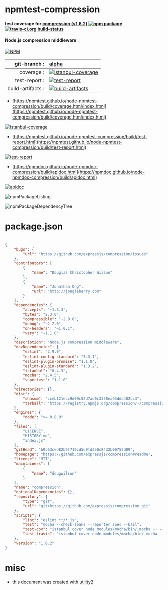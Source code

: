 # npmtest-compression

#### test coverage for  [compression (v1.6.2)](https://github.com/expressjs/compression#readme)  [![npm package](https://img.shields.io/npm/v/npmtest-compression.svg?style=flat-square)](https://www.npmjs.org/package/npmtest-compression) [![travis-ci.org build-status](https://api.travis-ci.org/npmtest/node-npmtest-compression.svg)](https://travis-ci.org/npmtest/node-npmtest-compression)

#### Node.js compression middleware

[![NPM](https://nodei.co/npm/compression.png?downloads=true&downloadRank=true&stars=true)](https://www.npmjs.com/package/compression)

| git-branch : | [alpha](https://github.com/npmtest/node-npmtest-compression/tree/alpha)|
|--:|:--|
| coverage : | [![istanbul-coverage](https://npmtest.github.io/node-npmtest-compression/build/coverage.badge.svg)](https://npmtest.github.io/node-npmtest-compression/build/coverage.html/index.html)|
| test-report : | [![test-report](https://npmtest.github.io/node-npmtest-compression/build/test-report.badge.svg)](https://npmtest.github.io/node-npmtest-compression/build/test-report.html)|
| build-artifacts : | [![build-artifacts](https://npmtest.github.io/node-npmtest-compression/glyphicons_144_folder_open.png)](https://github.com/npmtest/node-npmtest-compression/tree/gh-pages/build)|

- [https://npmtest.github.io/node-npmtest-compression/build/coverage.html/index.html](https://npmtest.github.io/node-npmtest-compression/build/coverage.html/index.html)

[![istanbul-coverage](https://npmtest.github.io/node-npmtest-compression/build/screenCapture.buildCi.browser.%252Ftmp%252Fbuild%252Fcoverage.lib.html.png)](https://npmtest.github.io/node-npmtest-compression/build/coverage.html/index.html)

- [https://npmtest.github.io/node-npmtest-compression/build/test-report.html](https://npmtest.github.io/node-npmtest-compression/build/test-report.html)

[![test-report](https://npmtest.github.io/node-npmtest-compression/build/screenCapture.buildCi.browser.%252Ftmp%252Fbuild%252Ftest-report.html.png)](https://npmtest.github.io/node-npmtest-compression/build/test-report.html)

- [https://npmdoc.github.io/node-npmdoc-compression/build/apidoc.html](https://npmdoc.github.io/node-npmdoc-compression/build/apidoc.html)

[![apidoc](https://npmdoc.github.io/node-npmdoc-compression/build/screenCapture.buildCi.browser.%252Ftmp%252Fbuild%252Fapidoc.html.png)](https://npmdoc.github.io/node-npmdoc-compression/build/apidoc.html)

![npmPackageListing](https://npmtest.github.io/node-npmtest-compression/build/screenCapture.npmPackageListing.svg)

![npmPackageDependencyTree](https://npmtest.github.io/node-npmtest-compression/build/screenCapture.npmPackageDependencyTree.svg)



# package.json

```json

{
    "bugs": {
        "url": "https://github.com/expressjs/compression/issues"
    },
    "contributors": [
        {
            "name": "Douglas Christopher Wilson"
        },
        {
            "name": "Jonathan Ong",
            "url": "http://jongleberry.com"
        }
    ],
    "dependencies": {
        "accepts": "~1.3.3",
        "bytes": "2.3.0",
        "compressible": "~2.0.8",
        "debug": "~2.2.0",
        "on-headers": "~1.0.1",
        "vary": "~1.1.0"
    },
    "description": "Node.js compression middleware",
    "devDependencies": {
        "eslint": "2.9.0",
        "eslint-config-standard": "5.3.1",
        "eslint-plugin-promise": "1.1.0",
        "eslint-plugin-standard": "1.3.2",
        "istanbul": "0.4.3",
        "mocha": "2.4.5",
        "supertest": "1.1.0"
    },
    "directories": {},
    "dist": {
        "shasum": "cceb121ecc9d09c52d7ad0c3350ea93ddd402bc3",
        "tarball": "https://registry.npmjs.org/compression/-/compression-1.6.2.tgz"
    },
    "engines": {
        "node": ">= 0.8.0"
    },
    "files": [
        "LICENSE",
        "HISTORY.md",
        "index.js"
    ],
    "gitHead": "b9c63ced82b9f719cd5d9fd250c8432b00752d89",
    "homepage": "https://github.com/expressjs/compression#readme",
    "license": "MIT",
    "maintainers": [
        {
            "name": "dougwilson"
        }
    ],
    "name": "compression",
    "optionalDependencies": {},
    "repository": {
        "type": "git",
        "url": "git+https://github.com/expressjs/compression.git"
    },
    "scripts": {
        "lint": "eslint **/*.js",
        "test": "mocha --check-leaks --reporter spec --bail",
        "test-cov": "istanbul cover node_modules/mocha/bin/_mocha -- --check-leaks --reporter dot",
        "test-travis": "istanbul cover node_modules/mocha/bin/_mocha --report lcovonly -- --check-leaks --reporter spec"
    },
    "version": "1.6.2"
}
```



# misc
- this document was created with [utility2](https://github.com/kaizhu256/node-utility2)
